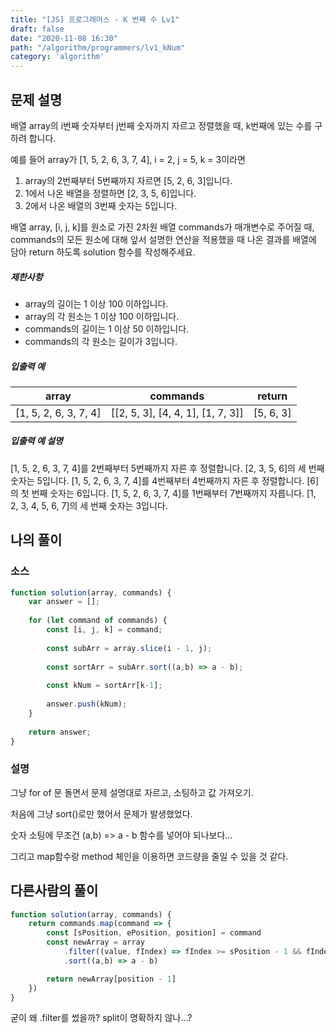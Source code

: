 ```yaml
---
title: "[JS] 프로그래머스 - K 번째 수 Lv1"
draft: false
date: "2020-11-08 16:30"
path: "/algorithm/programmers/lv1_kNum"
category: 'algorithm'
---
```


## 문제 설명

배열 array의 i번째 숫자부터 j번째 숫자까지 자르고 정렬했을 때, k번째에 있는 수를 구하려 합니다.

예를 들어 array가 [1, 5, 2, 6, 3, 7, 4], i = 2, j = 5, k = 3이라면

1. array의 2번째부터 5번째까지 자르면 [5, 2, 6, 3]입니다.
2. 1에서 나온 배열을 정렬하면 [2, 3, 5, 6]입니다.
3. 2에서 나온 배열의 3번째 숫자는 5입니다.

배열 array, [i, j, k]를 원소로 가진 2차원 배열 commands가 매개변수로 주어질 때, commands의 모든 원소에 대해 앞서 설명한 연산을 적용했을 때 나온 결과를 배열에 담아 return 하도록 solution 함수를 작성해주세요.

##### 제한사항

- array의 길이는 1 이상 100 이하입니다.
- array의 각 원소는 1 이상 100 이하입니다.
- commands의 길이는 1 이상 50 이하입니다.
- commands의 각 원소는 길이가 3입니다.

##### 입출력 예

| array                 | commands                          | return    |
| --------------------- | --------------------------------- | --------- |
| [1, 5, 2, 6, 3, 7, 4] | [[2, 5, 3], [4, 4, 1], [1, 7, 3]] | [5, 6, 3] |

##### 입출력 예 설명

[1, 5, 2, 6, 3, 7, 4]를 2번째부터 5번째까지 자른 후 정렬합니다. [2, 3, 5, 6]의 세 번째 숫자는 5입니다.
[1, 5, 2, 6, 3, 7, 4]를 4번째부터 4번째까지 자른 후 정렬합니다. [6]의 첫 번째 숫자는 6입니다.
[1, 5, 2, 6, 3, 7, 4]를 1번째부터 7번째까지 자릅니다. [1, 2, 3, 4, 5, 6, 7]의 세 번째 숫자는 3입니다.



## 나의 풀이

### 소스

```js
function solution(array, commands) {
    var answer = [];
    
    for (let command of commands) {
        const [i, j, k] = command;
        
        const subArr = array.slice(i - 1, j);
        
        const sortArr = subArr.sort((a,b) => a - b);
        
        const kNum = sortArr[k-1];
        
        answer.push(kNum);
    }
    
    return answer;
}
```

### 설명

그냥 for of 문 돌면서 문제 설명대로 자르고, 소팅하고 값 가져오기.

처음에 그냥 sort()로만 했어서 문제가 발생했었다.

숫자 소팅에 무조건 (a,b) => a - b 함수를 넣어야 되나보다...

그리고 map함수랑 method 체인을 이용하면 코드량을 줄일 수 있을 것 같다.



## 다른사람의 풀이

```js
function solution(array, commands) {
    return commands.map(command => {
        const [sPosition, ePosition, position] = command
        const newArray = array
            .filter((value, fIndex) => fIndex >= sPosition - 1 && fIndex <= ePosition - 1)
            .sort((a,b) => a - b)    

        return newArray[position - 1]
    })
}
```

굳이 왜 .filter를 썼을까? split이 명확하지 않나...?